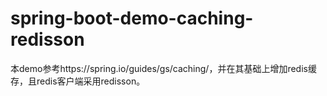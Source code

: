 # spring-boot-demo-caching-redisson

本demo参考https://spring.io/guides/gs/caching/，并在其基础上增加redis缓存，且redis客户端采用redisson。